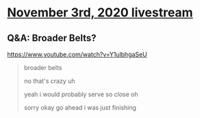 # [November 3rd, 2020 livestream](../2020-11-03.md)
## Q&A: Broader Belts?
https://www.youtube.com/watch?v=Y1ulbhgaSeU
> broader belts
> 
> no that's crazy uh
> 
> yeah i would probably serve so close oh
> 
> sorry okay go ahead i was just finishing
> 

